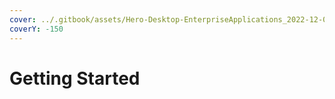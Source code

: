 ```yaml
---
cover: ../.gitbook/assets/Hero-Desktop-EnterpriseApplications_2022-12-08-192047_ivzd.webp
coverY: -150
---
```


# Getting Started
